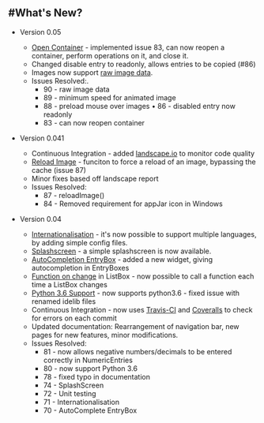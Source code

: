 #What's New?
---

* Version 0.05  
    * [Open Container](/pythonWidgetGrouping/#reopening-containers) - implemented issue 83, can now reopen a container, perform operations on it, and close it.  
    * Changed disable entry to readonly, allows entries to be copied (#86)  
    * Images now support [raw image data](/pythonImages/#add-images).
    * Issues Resolved:.
        * 90 - raw image data  
        * 89 - minimum speed for animated image
        * 88 - preload mouse over images
        • 86 - disabled entry now readonly
        * 83 - can now reopen container  

* Version 0.041  
    * Continuous Integration - added [landscape.io](https://landscape.io/github/jarvisteach/appJar/) to monitor code quality
    * [Reload Image](/pythonImages/#change-images) - funciton to force a reload of an image, bypassing the cache (issue 87)  
    * Minor fixes based off landscape report
    * Issues Resolved:
        * 87 - reloadImage()
        * 84 - Removed requirement for appJar icon in Windows  

* Version 0.04  
    * [Internationalisation](/pythonInternationalisation) - it's now possible to support multiple languages, by adding simple config files.
    * [Splashscreen](/splash) - a simple splashscreen is now available.  
    * [AutoCompletion EntryBox](/pythonWidgets/#entry) - added a new widget, giving autocompletion in EntryBoxes  
    * [Function on change](/pythonEvents/#make-stuff-happen) in ListBox - now possible to call a function each time a ListBox changes  
    * [Python 3.6 Support](https://docs.python.org/3.6/whatsnew/3.6.html#idlelib-and-idle) - now supports python3.6 - fixed issue with renamed idelib files  
    * Continuous Integration - now uses [Travis-CI](https://travis-ci.org/jarvisteach/appJar) and [Coveralls](https://coveralls.io/github/jarvisteach/appJar) to check for errors on each commit
    * Updated documentation: Rearrangement of navigation bar, new pages for new features, minor modifications.  
    * Issues Resolved:
        * 81 - now allows negative numbers/decimals to be entered correctly in NumericEntries  
        * 80 - now support Python 3.6
        * 78 - fixed typo in documentation
        * 74 - SplashScreen
        * 72 - Unit testing
        * 71 - Internationalisation
        * 70 - AutoComplete EntryBox
